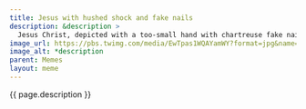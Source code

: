 ```yaml
---
title: Jesus with hushed shock and fake nails
description: &description >
  Jesus Christ, depicted with a too-small hand with chartreuse fake nails on it over his closed mouth, implying hushed shock.
image_url: https://pbs.twimg.com/media/EwTpas1WQAYamWY?format=jpg&name=small
image_alt: *description
parent: Memes
layout: meme
---
```


{{ page.description }}